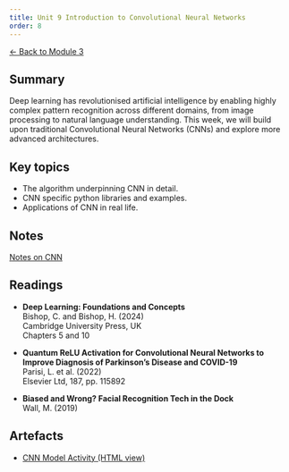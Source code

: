 ```yaml
---
title: Unit 9 Introduction to Convolutional Neural Networks
order: 8
---
```


[← Back to Module 3](./)

## Summary
Deep learning has revolutionised artificial intelligence by enabling highly complex pattern recognition across different domains, from image processing to natural language understanding. This week, we will build upon traditional Convolutional Neural Networks (CNNs) and explore more advanced architectures.

## Key topics
- The algorithm underpinning CNN in detail.
- CNN specific python libraries and examples.
- Applications of CNN in real life.

## Notes
[Notes on CNN](../../artefacts/module-3/unit-10-CNN-notes.md)

## Readings
- **Deep Learning: Foundations and Concepts**  
  Bishop, C. and Bishop, H. (2024)  
  Cambridge University Press, UK  
  Chapters 5 and 10

- **Quantum ReLU Activation for Convolutional Neural Networks to Improve Diagnosis of Parkinson’s Disease and COVID-19**  
  Parisi, L. et al. (2022)  
  Elsevier Ltd, 187, pp. 115892

- **Biased and Wrong? Facial Recognition Tech in the Dock**  
  Wall, M. (2019)

## Artefacts
- <a href="../../artefacts/module-3/html/unit-9-CNN-model-activity.html" target="_blank" rel="noopener noreferrer">CNN Model Activity (HTML view)</a>
